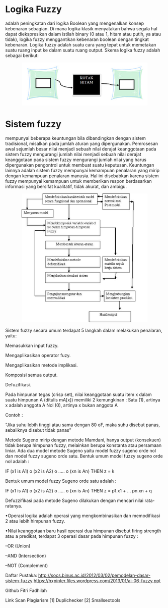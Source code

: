 

# Logika Fuzzy 
adalah peningkatan dari logika Boolean yang mengenalkan konsep kebenaran sebagian. Di mana logika klasik menyatakan bahwa segala hal dapat diekspresikan dalam istilah binary (0 atau 1, hitam atau putih, ya atau tidak), logika fuzzy menggantikan kebenaran boolean dengan tingkat kebenaran. Logika fuzzy adalah suatu cara yang tepat untuk memetakan suatu ruang input ke dalam suatu ruang output. Skema logika fuzzy adalah sebagai berikut:

<p align="center">
  <img src="/img/fuzzy1.jpg" width="400px">
</p>

# Sistem fuzzy 
mempunyai beberapa keuntungan bila dibandingkan dengan sistem tradisional, misalkan pada jumlah aturan yang dipergunakan. Pemrosesan awal sejumlah besar nilai menjadi sebuah nilai derajat keanggotaan pada sistem fuzzy mengurangi jumlah nilai menjadi sebuah nilai derajat keanggotaan pada sistem fuzzy mengurangi jumlah nilai yang harus dipergunakan pengontrol untuk membuat suatu keputusan. Keuntungan lainnya adalah sistem fuzzy mempunyai kemampuan penalaran yang mirip dengan kemampuan penalaran manusia. Hal ini disebabkan karena sistem fuzzy mempunyai kemampuan untuk memberikan respon berdasarkan informasi yang bersifat kualitatif, tidak akurat, dan ambigu.

<p align="center">
  <img src="/img/AGS2.jpg" width="400px">
</p>

Sistem fuzzy secara umum terdapat 5 langkah dalam melakukan penalaran, yaitu:

Memasukkan input fuzzy.

Mengaplikasikan operator fuzy.

Mengaplikasikan metode implikasi.

Komposisi semua output.

Defuzifikasi.

Pada himpunan tegas (crisp set), nilai keanggotaan suatu item x dalam suatu himpunan A (ditulis mA[x]) memiliki 2 kemungkinan :
Satu (1), artinya x adalah anggota A
Nol (0), artinya x bukan anggota A

Contoh :

  “Jika suhu lebih tinggi atau sama dengan 80 oF, maka suhu disebut panas, sebaliknya disebut tidak panas”

Metode Sugeno mirip dengan metode Mamdani, hanya output (konsekuen) tidak berupa himpunan fuzzy, melainkan berupa konstanta atau persamaan liniar. Ada dua model metode Sugeno yaitu model fuzzy sugeno orde nol dan model fuzzy sugeno orde satu. Bentuk umum model fuzzy sugeno orde nol adalah :


IF (x1 is A1) o (x2 is A2) o ….. o (xn is An) THEN z = k

Bentuk umum model fuzzy Sugeno orde satu adalah :

IF (x1 is A1) o (x2 is A2) o ….. o (xn is An) THEN z = p1.x1 + … pn.xn + q

Defuzzifikasi pada metode Sugeno dilakukan dengan mencari nilai rata-ratanya.

•Operasi logika adalah operasi yang mengkombinasikan dan memodifikasi 2 atau lebih himpunan fuzzy.

•Nilai keanggotaan baru hasil operasi dua himpunan disebut firing strength atau a predikat, terdapat 3 operasi dasar pada himpunan fuzzy :

–OR (Union)

–AND (Intersection)

–NOT (Complement)

Daftar Pustaka:
http://socs.binus.ac.id/2012/03/02/pemodelan-dasar-sistem-fuzzy
https://hxpinter.files.wordpress.com/2013/01/ai-06-fuzzy.ppt

Github Fitri Fadhilah

Link Scan Plagiarism
[1] Duplichecker
[2] Smallseotools